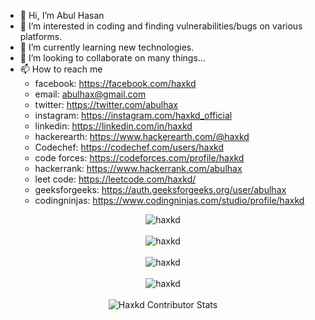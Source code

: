

- 👋 Hi, I’m Abul Hasan
- 👀 I’m interested in coding and finding vulnerabilities/bugs on various platforms.
- 🌱 I’m currently learning new technologies.
- 💞️ I’m looking to collaborate on many things...
- 📫 How to reach me 
  - facebook: https://facebook.com/haxkd
  - email: abulhax@gmail.com
  - twitter: https://twitter.com/abulhax
  - instagram: https://instagram.com/haxkd_official
  - linkedin: https://linkedin.com/in/haxkd
  - hackerearth: https://www.hackerearth.com/@haxkd
  - Codechef: https://codechef.com/users/haxkd
  - code forces: https://codeforces.com/profile/haxkd
  - hackerrank: https://www.hackerrank.com/abulhax
  - leet code: https://leetcode.com/haxkd/
  - geeksforgeeks: https://auth.geeksforgeeks.org/user/abulhax
  - codingninjas: https://www.codingninjas.com/studio/profile/haxkd

<!---
haxkd/haxkd is a ✨ special ✨ repository because its `README.md` (this file) appears on your GitHub profile.
You can click the Preview link to take a look at your changes.
--->
<div align="center"> 
  <img src="https://github-profile-trophy.vercel.app/?username=haxkd&theme=matrix" alt="haxkd" /> 
</div>
<br>

<div align="center">
  <img align="center" src="https://github-readme-stats.vercel.app/api/top-langs?username=haxkd&show_icons=true&locale=en&layout=compact&theme=blue_navy" alt="haxkd" />
</div>
<br/>
 <div align="center"><img align="center"
                src="https://github-readme-streak-stats.herokuapp.com/?user=haxkd&theme=radical"
                alt="haxkd" />
 </div>
 <br>
<div align="center">
        <img align="center"
                src="https://github-readme-stats.vercel.app/api?username=haxkd&show_icons=true&locale=en&theme=radical"
                alt="haxkd" />
</div>
<br>
 <div align="center"><img
            src="https://github-contributor-stats.vercel.app/api?username=haxkd&limit=5&theme=radical&combine_all_yearly_contributions=true"
            alt="Haxkd Contributor Stats" />
 </div>
